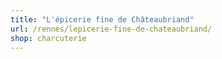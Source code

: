 ```yaml
---
title: "L'épicerie fine de Châteaubriand"
url: /rennes/lepicerie-fine-de-chateaubriand/
shop: charcuterie
---
```

